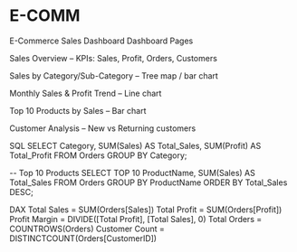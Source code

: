 # E-COMM
E-Commerce Sales Dashboard
Dashboard Pages

Sales Overview – KPIs: Sales, Profit, Orders, Customers

Sales by Category/Sub-Category – Tree map / bar chart

Monthly Sales & Profit Trend – Line chart

Top 10 Products by Sales – Bar chart

Customer Analysis – New vs Returning customers

SQL
SELECT Category, SUM(Sales) AS Total_Sales, SUM(Profit) AS Total_Profit
FROM Orders
GROUP BY Category;

-- Top 10 Products
SELECT TOP 10 ProductName, SUM(Sales) AS Total_Sales
FROM Orders
GROUP BY ProductName
ORDER BY Total_Sales DESC;

DAX
Total Sales = SUM(Orders[Sales])
Total Profit = SUM(Orders[Profit])
Profit Margin = DIVIDE([Total Profit], [Total Sales], 0)
Total Orders = COUNTROWS(Orders)
Customer Count = DISTINCTCOUNT(Orders[CustomerID])
